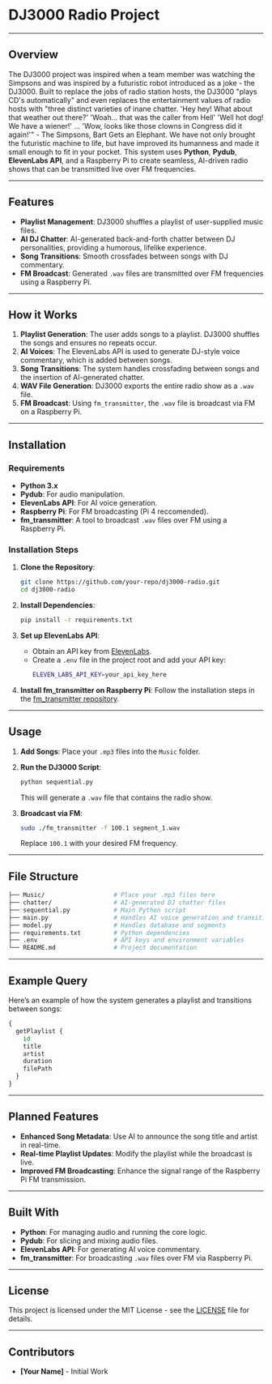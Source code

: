 # DJ3000 Radio Project

---

## Overview
The DJ3000 project was inspired when a team member was watching the Simpsons and was inspired by a futuristic robot introduced as a joke - the DJ3000. Built to replace the jobs of radio station hosts, the DJ3000 "plays CD's automatically" and even replaces the entertainment values of radio hosts with "three distinct varieties of inane chatter. 'Hey hey! What about that weather out there?' 'Woah... that was the caller from Hell' 'Well hot dog! We have a wiener!' ... 'Wow, looks like those clowns in Congress did it again!'" - The Simpsons, Bart Gets an Elephant. We have not only brought the futuristic machine to life, but have improved its humanness and made it small enough to fit in your pocket.
This system uses **Python**, **Pydub**, **ElevenLabs API**, and a Raspberry Pi to create seamless, AI-driven radio shows that can be transmitted live over FM frequencies.

---

## Features
- **Playlist Management**: DJ3000 shuffles a playlist of user-supplied music files.
- **AI DJ Chatter**: AI-generated back-and-forth chatter between DJ personalities, providing a humorous, lifelike experience.
- **Song Transitions**: Smooth crossfades between songs with DJ commentary.
- **FM Broadcast**: Generated `.wav` files are transmitted over FM frequencies using a Raspberry Pi.
  
---

## How it Works
1. **Playlist Generation**: The user adds songs to a playlist. DJ3000 shuffles the songs and ensures no repeats occur.
2. **AI Voices**: The ElevenLabs API is used to generate DJ-style voice commentary, which is added between songs.
3. **Song Transitions**: The system handles crossfading between songs and the insertion of AI-generated chatter.
4. **WAV File Generation**: DJ3000 exports the entire radio show as a `.wav` file.
5. **FM Broadcast**: Using `fm_transmitter`, the `.wav` file is broadcast via FM on a Raspberry Pi.

---

## Installation

### Requirements
- **Python 3.x**
- **Pydub**: For audio manipulation.
- **ElevenLabs API**: For AI voice generation.
- **Raspberry Pi**: For FM broadcasting (Pi 4 reccomended).
- **fm_transmitter**: A tool to broadcast `.wav` files over FM using a Raspberry Pi.

### Installation Steps

1. **Clone the Repository**:
   ```bash
   git clone https://github.com/your-repo/dj3000-radio.git
   cd dj3000-radio
   ```

2. **Install Dependencies**:
   ```bash
   pip install -r requirements.txt
   ```

3. **Set up ElevenLabs API**:
   - Obtain an API key from [ElevenLabs](https://elevenlabs.io).
   - Create a `.env` file in the project root and add your API key:
     ```bash
     ELEVEN_LABS_API_KEY=your_api_key_here
     ```

4. **Install fm_transmitter on Raspberry Pi**:
   Follow the installation steps in the [fm_transmitter repository](https://github.com/markondej/fm_transmitter).

---

## Usage

1. **Add Songs**:
   Place your `.mp3` files into the `Music` folder.

2. **Run the DJ3000 Script**:
   ```bash
   python sequential.py
   ```

   This will generate a `.wav` file that contains the radio show.

3. **Broadcast via FM**:
   ```bash
   sudo ./fm_transmitter -f 100.1 segment_1.wav
   ```
   Replace `100.1` with your desired FM frequency.

---

## File Structure

```bash
├── Music/                   # Place your .mp3 files here
├── chatter/                 # AI-generated DJ chatter files
├── sequential.py            # Main Python script
├── main.py                  # Handles AI voice generation and transitions
├── model.py                 # Handles database and segments
├── requirements.txt         # Python dependencies
├── .env                     # API keys and environment variables
└── README.md                # Project documentation
```

---

## Example Query

Here’s an example of how the system generates a playlist and transitions between songs:

```python
{
  getPlaylist {
    id
    title
    artist
    duration
    filePath
  }
}
```

---

## Planned Features
- **Enhanced Song Metadata**: Use AI to announce the song title and artist in real-time.
- **Real-time Playlist Updates**: Modify the playlist while the broadcast is live.
- **Improved FM Broadcasting**: Enhance the signal range of the Raspberry Pi FM transmission.

---

## Built With
- **Python**: For managing audio and running the core logic.
- **Pydub**: For slicing and mixing audio files.
- **ElevenLabs API**: For generating AI voice commentary.
- **fm_transmitter**: For broadcasting `.wav` files over FM via Raspberry Pi.

---

## License
This project is licensed under the MIT License - see the [LICENSE](LICENSE) file for details.

---

## Contributors
- **[Your Name]** - Initial Work
